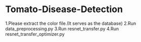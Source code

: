 # Tomato-Disease-Detection
1.Please extract the color file.(It serves as the database)
2.Run data_preprocessing.py
3.Run resnet_transfer.py
4.Run resnet_transfer_optimizer.py
